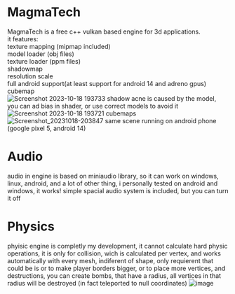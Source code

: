 # MagmaTech
MagmaTech is a free c++ vulkan based engine for 3d applications.  
it features:  
texture mapping (mipmap included)  
model loader (obj files)  
texture loader (ppm files)  
shadowmap  
resolution scale  
full android support(at least support for android 14 and adreno gpus)  
cubemap  
![Screenshot 2023-10-18 193733](https://github.com/VitionVlad/MagmaTech/assets/48290199/7f332c68-cb84-44a0-bce3-2fe7303679dd)
shadow acne is caused by the model, you can ad bias in shader, or use correct models to avoid it  
![Screenshot 2023-10-18 193721](https://github.com/VitionVlad/MagmaTech/assets/48290199/b8f409f6-b6f3-42f3-8efa-0e4d23fdac89)
cubemaps  
![Screenshot_20231018-203847](https://github.com/VitionVlad/MagmaTech/assets/48290199/4db58c38-52a2-478a-ba80-139ee6edee60)
same scene running on android phone (google pixel 5, android 14)  
# Audio
audio in engine is based on miniaudio library, so it can work on windows, linux, android, and a lot of other thing, i personally tested on android and windows, it works! simple spacial audio system is included, but you can turn it off  
# Physics
phyisic engine is completly my development, it cannot calculate hard physic operations, it is only for collision, wich is calculated per vertex, and works automatically with every mesh, indiferent of shape, only requierent that could be is or to make player borders bigger, or to place more vertices, and destructions, you can create bombs, that have a radius, all vertices in that radius will be destroyed (in fact teleported to null coordinates)
![image](https://github.com/VitionVlad/MagmaTech/assets/48290199/20fef140-3902-4aff-8f29-015422f005f0)  
